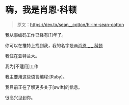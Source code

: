 # 嗨，我是肖恩·科顿

> 原文：<https://dev.to/sean__cotton/hi-im-sean-cotton>

我从事编码工作已经有[1]年了。

你可以在推特上找到我，我的名字是[@肖恩 _ _ 科顿](https://twitter.com/sean__cotton)

我住在亚特兰大。

我为[不适用]工作

我主要用这些语言编程:[Ruby]。

我目前正在了解更多关于[swift]的信息。

很高兴见到你。